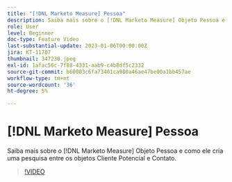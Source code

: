 ```yaml
---
title: "[!DNL Marketo Measure] Pessoa"
description: Saiba mais sobre o [!DNL Marketo Measure] Objeto Pessoa e como ele cria uma pesquisa entre os objetos Cliente Potencial e Contato.
role: User
level: Beginner
doc-type: Feature Video
last-substantial-update: 2023-01-06T00:00:00Z
jira: KT-11707
thumbnail: 347230.jpeg
exl-id: 1afac56c-7f88-4331-aab9-c4b8df5c2332
source-git-commit: b60003c6fa73401ca980a46ae47be00a1bb457ae
workflow-type: tm+mt
source-wordcount: '36'
ht-degree: 5%

---
```


# [!DNL Marketo Measure] Pessoa

Saiba mais sobre o [!DNL Marketo Measure] Objeto Pessoa e como ele cria uma pesquisa entre os objetos Cliente Potencial e Contato.

>[!VIDEO](https://video.tv.adobe.com/v/347230/?quality=12&learn=on)

